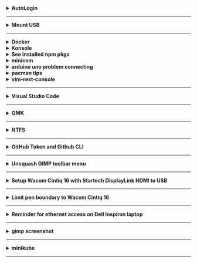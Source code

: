 <details>
   <summary><strong>AutoLogin</strong><hr /></summary>
  
Autologin after screen sleep/off: <br />
1.) Go to System Settings <br />
2.) type `lock` in search <br />
3.) Go to Screen Locking <br />
4.) uncheck Lock screen: \_\_ Automatically After: 5 minutes <br />

<hr />
</details>
<details>
    <summary><strong>Mount USB</strong><hr /></summary>

-   Insert USB
-   Open terminal
-   type `sudo fdisk -l`
-   Check where USB is located, example output `/dev/sdb1`
-   If not already done, create usb dir: `sudo mkdir /mnt/usb`
-   Mount: `sudo mount /dev/sdb1 /mnt/usb`
-   `cd /mnt/usb`

<hr />
</details>

<details>
  <summary>
    <strong>Docker</strong>
  </summary>

After installing [docker](https://wiki.archlinux.org/title/docker), remember:

```sh
sudo systemctl enable docker.service
```

to not need `sudo docker`, run `sudo gpasswd -a <username> docker`:

```sh
sudo gpasswd -a justin docker
```

<hr />
</details>
<details>
  <summary>
  <strong>
    Konsole
  </strong>
  </summary>

Go to following `System settings > Shortcuts`.
If `Konsole` is not listed, then click on `+Add Application` and type in Konsole.<br />
Then, Go to `Konsole > Open a New Window > Add custom shortcut > type in your custom shortcut`

<hr />
</details>

 <details>
   <summary>
   <strong>
      See installed npm pkgs
   </strong>

   </summary>

check globally installed npm packages:

```sh
npm list -g --depth 0
```

if see:

```sh
/usr/lib
∟-- (empty)
```

then just run:

```sh
npm list -g
```

[Determing which global packages need updating](https://docs.npmjs.com/updating-packages-downloaded-from-the-registry#determining-which-global-packages-need-updating)

```sh
npm outdated -g --depth=0
```

Update single package:

```sh
sudo npm update -g <package_name>
```

Updating all globally-installed packages:

```sh
sudo npm update -g
```

<hr />
 </details>

<details>
<summary>
<strong>
minicom
</strong>

</summary>

To run:

```sh
sudo minicom -D /dev/ttyACM0
```

To stop, hit `CTRL-A` and then type `q`.

<hr />
</details>

<details>
  <summary>
  <strong>
    arduino uno problem connecting
  </strong>

  </summary>

check which port arduino uno is connected to and change
permissions with:

```sh
sudo chmod 666 /dev/ttyACM0
```

(`ttyACM0` is just an example port)

<hr />
</details>

<details>
  <summary>
   <strong>pacman tips</strong>
  </summary>
  <ul>
   <li>
     Reminder to see used and available space: <code>df -h</code>
   </li>
   <li>
     installed packages using pacman are in 
     <code>/var/lib/pacman/local</code>
   </li>
   <li>

To [Remove unused packages (orphans)](<https://wiki.archlinux.org/title/Pacman/Tips_and_tricks#Removing_unused_packages_(orphans)>) run:

```sh
sudo pacman -Qtdq | sudo pacman -Rns -
```

When there are no more orphans, the following will show:

```sh
error: argument '-' specified with empty stdin
```

   </li>
   <li>

For [Cleaning the package cache](https://wiki.archlinux.org/title/Pacman#Cleaning_the_package_cache) run:

I usually run the following to retain only one past version
and free more space:

```sh
paccache -rk1
```

this will retain the most recent 3 versions:

```sh
paccache -r
```

   </li>
  </ul>

<hr />
</details>

<details>
  <summary><strong>vim-rest-console</strong><hr /></summary>

Name file with `.rest`, e.g., `request.rest`.

Comments can be made with `#` or `//`. Below is example:

```sh
// Example for requests.rest

# List all messages
http://localhost:3000
GET /messages

# Create a new message
http://localhost:3000
Content-Type: application/json
POST /messages

# Hitting ctrl-j with cursor on URL will post below object
{
    "title": "Post a new message"
}

# Get a specific message by id
http://localhost:3000
GET /messages/123

# Update a specific message by id
http://localhost:3000
PUT /messages/123

# Hitting ctrl-j with cursor on URL will update below object
{
    "title": "Update them"
}

# Delete a specific message by id
http://localhost:3000
DELETE /messages/123
```

To run, put cursor on line with `http://...` or `GET` or `POST`,
etc and hit `<cntl>j`, the default trigger key.

Look at terminal with running server to see output (if any)

For more info, like configurations, see [vim-rest-console docs](https://github.com/diepm/vim-rest-console/blob/master/doc/vim-rest-console.txt).

<hr />
</details>

<details>
  <summary><strong>Visual Studio Code</strong><hr /></summary>

To edit `settings.json`:

```sh
cd ~/.config/Code/User
```

<hr />
</details>

<details>
  <summary><strong>QMK</strong><hr /></summary>

Refer to [QMK Setup](https://docs.qmk.fm/#/newbs_getting_started) page.

Do the following from home directory. I kept getting errors/warnings about
no `bin/qmk` when I tried cloning my qmk github repo. With `qmk setup` run
from home directory, it asks to clone `qmk_firmware` repo to home
directory (which I eventually did and the following worked.
The docs do show how to clone it to another location, didn't look into it
though).

Follow `Linux/WSL` > `Arch / Manjaro` for setup and testing setup:

```sh
sudo pacman --needed --noconfirm -S git python-pip libffi
sudo pacman -S qmk
qmk setup
qmk compile -kb crkbd -km default
```

Configure build environment to be able to just run `qmk compile` and
`qmk flash` without adding `-kb` and `-km`:

```sh
qmk config user.keyboard=crkbd
qmk config user.keymap=justin0979
qmk compile
```

<hr />
</details>

<details>
  <summary><strong>NTFS</strong><hr /></summary>

If connect usb with

```sh
sudo mount /dev/sda1 /mnt/usbstick
```

or

```sh
sudo mount -t ntfs3 /dev/sda1 /mnt/usbstick
```

or just plug in and get something like:

```sh
mount: /mnt: unknown filesystem type 'ntfs'
```

Install `ntfs-3g`:

```sh
sudo pacman -S ntfs-3g
```

My current kernel is `5.10.87-1-lts`, and according to
[NTFS](https://wiki.archlinux.org/title/NTFS)
you need to have kernal >= `5.15`

<hr />
</details>

<details>
  <summary><strong>GitHub Token and Github CLI</strong><hr /></summary>

When attempting to access a repo and get a message saying that a password has expired and to use a token,
go to GitHub docs [Creating a personal access token](https://docs.github.com/en/authentication/keeping-your-account-and-data-secure/creating-a-personal-access-token)
and follow the instructions.

Basically, go to `Settings > <> Developer settings > Personal access tokens`<br />
From there, either click on an expired token to regenerate it, or generate a new one.

To not have to enter credentials for each commit, follow [Github CLI](https://docs.github.com/en/get-started/getting-started-with-git/caching-your-github-credentials-in-git)

To install `gh` on arch linux:

```sh
sudo pacman -S github-cli
```

Then run `gh auth login`<br />

There will be a series of questions that follows, for example:

```sh
? What account do you want to log into? Github.com
? What is your preferred protocol for Git operation? SSH
? Upload your SSH public key to your Github accound? /path/to/key
? How wouild you like to authenticate Github CLI? Paste an authentication token
Tip: you can generate a Personal Access Token here https://github.com/settings/tokens
Then minimum required scopes are 'repo', 'read:org', 'admin:public_key'.
? Paste your authentication token: ***********
- gh config set -h github.com git_protocol ssh
✓ Configured git protocol
HTTP 422: Validation Failed (https://api.github.com/user/keys)
key is already in use
```

If credentials are still required, check that the repo was cloned from SSH.

<hr />
</details>

<details>
  <summary><strong>Unsquash GIMP toolbar menu</strong><hr /></summary>

Go to `Edit --> Preferences --> Interface ->> Toolbox`, then uncheck `Use tool groups`
, then click `OK`

<hr />
</details>

<details>
<summary><strong>Setup Wacom Cintiq 16 with Startech DisplayLink HDMI to USB</strong><hr /></summary>

Referenced [DisplayLink](https://wiki.archlinux.org/title/DisplayLink), specifically section 1.2.

-   [evdi](https://aur.archlinux.org/packages/evdi)
-   [displaylink](https://aur.archlinux.org/packages/displaylink)

Then enabling `displaylink.service`:

```sh
sudo systemctl enable displaylink.service
```

Next, make `20-evda.conf`:

```sh
sudo vim /etc/X11/xorg.conf.d/20-evda.conf
```

Inside `20-evdi.conf`:

```sh
Section "OutputClass"
  Identifier "DisplayLink"
  MatchDriver "evdi"
  Driver "modesetting"
  Option "AccelMethod" "none"
EndSection
```

and then I went ahead and rebooted and everything worked after setting it up monitors in
`System settings`.

**_ I did not need to do the following on last install with linux-lts _**

After reboot, run:

```sh
xrandr --listproviders
```

output:

```sh
Providers: number : 2
Provider 0: id: 0x49 cap: 0xb, Source Output, ...
```

Then run:

```sh
xrandr --setprovideroutputsource 1 0
```

<hr />
</details>

<details>
  <summary><strong>Limit pen boundary to Wacom Cintiq 16</strong><hr /></summary>

First, put Wacom pen nib and eraser close to the Wacom tablet so inputs will register.<br />
Then, get inputs' ids:

```sh
xinput
```

Output will be something like:

```sh
Wacom Cintiq 16 Pen Pen (0x1781901d)     id=12
Wacom Cintiq 16 Pen Eraser (0x1781901d)  id=13
```

Each id might change on each boot.

Next, get the monitors:

```sh
xrandr
```

Output will be something like:

```sh
Screen 0: minimum 320 x 200, current 3841 x 2160, maximum 16384 x 16384
DVI-I-1 disconnected (normal left inverted right x axis y axis)
HDMI-1 connected primary 1920x1080+1+1080 (normal inverted ....)
  1920x1080    60.00*+ 59.96  ...
  ...
VGA-1 connected ...
  ...
DVI-I-1-2 connected ...
  ...
```

Finally, set pen and eraser to Wacom device with command format:

```sh
xinput map-to-output [ID] [monitor]
```

e.g.,

```sh
xinput map-to-output 12 DVI-I-1-2
xinput map-to-output 13 DVI-I-1-2
```

</details>
<details>
  <summary><strong>Reminder for ethernet access on Dell Inspiron laptop</strong><hr /></summary>
  
Get interface with `ip addr`<br />
Then run `sudo ip link set <intertace> up` e.g. `sudo ip link set enp9s0 up`<br />
Then ping a site.

<hr />
 </details>
<details>
  <summary><strong>gimp screenshot</strong><hr /></summary>

Instead of just running `gimp` from command line, run<br />`dbus-launch gimp`<br />
then go to File >> Create >> Screenshot

<hr />
  </details>
<details>
  <summary><strong>minikube</strong><hr /></summary>

```sh
minikube start
```

```sh
minikube status
```

if get `machine does not exist` or `Error: No such container: minikube` then run:

```sh
minikube delete
```

and then

```sh
minikube start
```

again.

<hr />
  </details>
